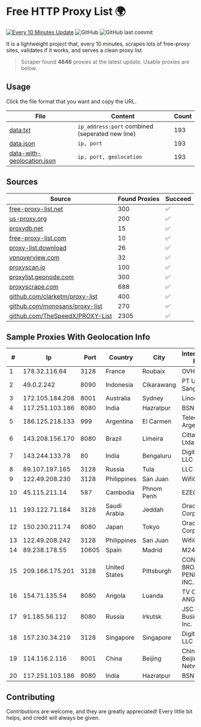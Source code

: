 
# Free HTTP Proxy List 🌍

[![Every 10 Minutes Update](https://github.com/mertguvencli/http-proxy-list/actions/workflows/main.yml/badge.svg?branch=main)](https://github.com/mertguvencli/http-proxy-list/actions/workflows/main.yml)
![GitHub](https://img.shields.io/github/license/mertguvencli/http-proxy-list)
![GitHub last commit](https://img.shields.io/github/last-commit/mertguvencli/http-proxy-list)

It is a lightweight project that, every 10 minutes, scrapes lots of free-proxy sites, validates if it works, and serves a clean proxy list.


> Scraper found **4646** proxies at the latest update. Usable proxies are below.

## Usage

Click the file format that you want and copy the URL.


|File|Content|Count|
|----|-------|-----|
|[data.txt](https://raw.githubusercontent.com/mertguvencli/http-proxy-list/main/proxy-list/data.txt)|`ip_address:port` combined (seperated new line)|193|
|[data.json](https://raw.githubusercontent.com/mertguvencli/http-proxy-list/main/proxy-list/data.json)|`ip, port`|193|
|[data-with-geolocation.json](https://raw.githubusercontent.com/mertguvencli/http-proxy-list/main/proxy-list/data-with-geolocation.json)|`ip, port, geolocation`|193|

## Sources

|Source|Found Proxies|Succeed|
|------|-------------|-------|
|[free-proxy-list.net](https://free-proxy-list.net)|300|✅|
|[us-proxy.org](https://www.us-proxy.org)|200|✅|
|[proxydb.net](http://proxydb.net)|15|✅|
|[free-proxy-list.com](https://free-proxy-list.com/?page=&port=&type%5B%5D=http&type%5B%5D=https&up_time=0&search=Search)|10|✅|
|[proxy-list.download](https://www.proxy-list.download/HTTP)|26|✅|
|[vpnoverview.com](https://vpnoverview.com/privacy/anonymous-browsing/free-proxy-servers)|32|✅|
|[proxyscan.io](https://www.proxyscan.io)|100|✅|
|[proxylist.geonode.com](https://proxylist.geonode.com/api/proxy-list?limit=300&page=1&sort_by=lastChecked&sort_type=desc&protocols=http,https)|300|✅|
|[proxyscrape.com](https://api.proxyscrape.com/v2/?request=displayproxies&protocol=http&timeout=10000&country=all&ssl=all&anonymity=all)|688|✅|
|[github.com/clarketm/proxy-list](https://raw.githubusercontent.com/clarketm/proxy-list/master/proxy-list-raw.txt)|400|✅|
|[github.com/monosans/proxy-list](https://raw.githubusercontent.com/monosans/proxy-list/main/proxies/http.txt)|270|✅|
|[github.com/TheSpeedX/PROXY-List](https://raw.githubusercontent.com/TheSpeedX/PROXY-List/master/http.txt)|2305|✅|


## Sample Proxies With Geolocation Info

|#|Ip|Port|Country|City|Internet Service Provider|
|-|--|----|-------|----|-------------------------|
|1|178.32.116.64|3128|France|Roubaix|OVH SAS|
|2|49.0.2.242|8090|Indonesia|Cikarawang|PT Usaha Adi Sanggoro|
|3|172.105.184.208|8001|Australia|Sydney|Linode, LLC|
|4|117.251.103.186|8080|India|Hazratpur|BSNL Internet|
|5|186.125.218.133|999|Argentina|El Carmen|Telecom Argentina S.A.|
|6|143.208.156.170|8080|Brazil|Limeira|Citta Telecom Ltda|
|7|143.244.133.78|80|India|Bengaluru|DigitalOcean, LLC|
|8|89.107.197.165|3128|Russia|Tula|LLC TK Altair|
|9|122.49.208.230|3128|Philippines|San Juan|WifiCity, Inc|
|10|45.115.211.14|587|Cambodia|Phnom Penh|EZECOM limited|
|11|193.122.71.184|3128|Saudi Arabia|Jeddah|Oracle Corporation|
|12|150.230.211.74|8080|Japan|Tokyo|Oracle Corporation|
|13|122.49.208.242|3128|Philippines|San Juan|WifiCity, Inc|
|14|89.238.178.55|10605|Spain|Madrid|M247 Ltd|
|15|209.166.175.201|3128|United States|Pittsburgh|CONTINENTAL BROADBAND PENNSYLVANIA, INC.|
|16|154.71.135.54|8080|Angola|Luanda|TV CABO ANGOLA LDA|
|17|91.185.56.112|8080|Russia|Irkutsk|JSC Irkutsk Business Net, Inc.|
|18|157.230.34.219|3128|Singapore|Singapore|DigitalOcean, LLC|
|19|114.116.2.116|8001|China|Beijing|China Unicom Beijing Province Network|
|20|117.251.103.186|8080|India|Hazratpur|BSNL Internet|



## Contributing

Contributions are welcome, and they are greatly appreciated! Every
little bit helps, and credit will always be given.

